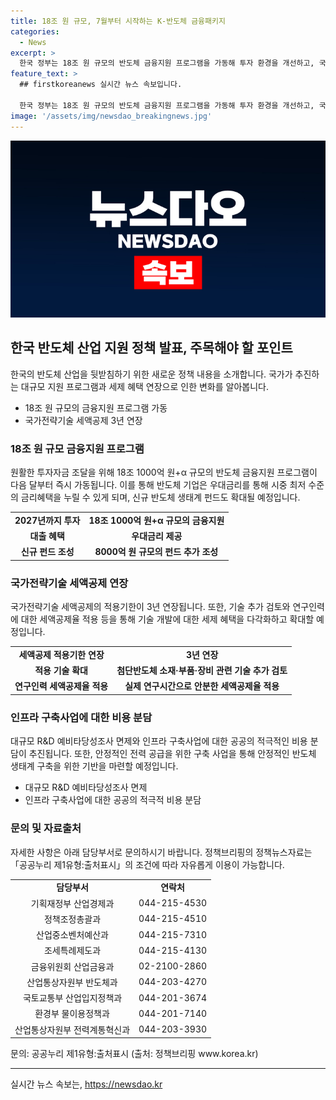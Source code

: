 ```yaml
---
title: 18조 원 규모, 7월부터 시작하는 K-반도체 금융패키지
categories:
  - News
excerpt: >
  한국 정부는 18조 원 규모의 반도체 금융지원 프로그램을 가동해 투자 환경을 개선하고, 국가전략기술에 대한 세액공제를 3년 연장한다. 또한, 반도체 생태계를 강화하기 위해 2027년까지 5조 원 이상 투자하고, 인프라 구축사업에 대한 예비타당성조사 면제와 비용 분담을 추진한다. 이 대책은 반도체 생태계의 경쟁력을 높이고, 글로벌 시장에서 우위를 선점하기 위한 것이며, 세부 내용은 부문별로 상세하게 제시돼 있다. (문의: 산업통상자원부 등) (자료출처=정책브리핑 www.korea.kr)
feature_text: >
  ## firstkoreanews 실시간 뉴스 속보입니다.

  한국 정부는 18조 원 규모의 반도체 금융지원 프로그램을 가동해 투자 환경을 개선하고, 국가전략기술에 대한 세액공제를 3년 연장한다. 또한, 반도체 생태계를 강화하기 위해 2027년까지 5조 원 이상 투자하고, 인프라 구축사업에 대한 예비타당성조사 면제와 비용 분담을 추진한다. 이 대책은 반도체 생태계의 경쟁력을 높이고, 글로벌 시장에서 우위를 선점하기 위한 것이며, 세부 내용은 부문별로 상세하게 제시돼 있다. (문의: 산업통상자원부 등) (자료출처=정책브리핑 www.korea.kr)
image: '/assets/img/newsdao_breakingnews.jpg'
---
```


<p><img src="/assets/img/newsdao_breakingnews.jpg" alt="firstkoreanews 속보" /></p>

<h2 data-ke-size="size26">한국 반도체 산업 지원 정책 발표, 주목해야 할 포인트</h2>

<p data-ke-size="size16">한국의 반도체 산업을 뒷받침하기 위한 새로운 정책 내용을 소개합니다. 국가가 추진하는 대규모 지원 프로그램과 세제 혜택 연장으로 인한 변화를 알아봅니다.</p>

<ul>
<li>18조 원 규모의 금융지원 프로그램 가동</li>
<li>국가전략기술 세액공제 3년 연장</li>
</ul>

<h3>18조 원 규모 금융지원 프로그램</h3>

<p data-ke-size="size16">원활한 투자자금 조달을 위해 18조 1000억 원+α 규모의 반도체 금융지원 프로그램이 다음 달부터 즉시 가동됩니다. 이를 통해 반도체 기업은 우대금리를 통해 시중 최저 수준의 금리혜택을 누릴 수 있게 되며, 신규 반도체 생태계 펀드도 확대될 예정입니다.</p>

<table>
<tr>
<td style="text-align: center; height: 17px;"><b>2027년까지 투자</b></td>
<td style="text-align: center; height: 17px;"><b>18조 1000억 원+α 규모의 금융지원</b></td>
</tr>
<tr>
<td style="text-align: center; height: 17px;"><b>대출 혜택</b></td>
<td style="text-align: center; height: 17px;"><b>우대금리 제공</b></td>
</tr>
<tr>
<td style="text-align: center; height: 17px;"><b>신규 펀드 조성</b></td>
<td style="text-align: center; height: 17px;"><b>8000억 원 규모의 펀드 추가 조성</b></td>
</tr>
</table>

<h3>국가전략기술 세액공제 연장</h3>

<p data-ke-size="size16">국가전략기술 세액공제의 적용기한이 3년 연장됩니다. 또한, 기술 추가 검토와 연구인력에 대한 세액공제율 적용 등을 통해 기술 개발에 대한 세제 혜택을 다각화하고 확대할 예정입니다.</p>

<table>
<tr>
<td style="text-align: center; height: 17px;"><b>세액공제 적용기한 연장</b></td>
<td style="text-align: center; height: 17px;"><b>3년 연장</b></td>
</tr>
<tr>
<td style="text-align: center; height: 17px;"><b>적용 기술 확대</b></td>
<td style="text-align: center; height: 17px;"><b>첨단반도체 소재·부품·장비 관련 기술 추가 검토</b></td>
</tr>
<tr>
<td style="text-align: center; height: 17px;"><b>연구인력 세액공제율 적용</b></td>
<td style="text-align: center; height: 17px;"><b>실제 연구시간으로 안분한 세액공제율 적용</b></td>
</tr>
</table>

<h3>인프라 구축사업에 대한 비용 분담</h3>

<p data-ke-size="size16">대규모 R&D 예비타당성조사 면제와 인프라 구축사업에 대한 공공의 적극적인 비용 분담이 추진됩니다. 또한, 안정적인 전력 공급을 위한 구축 사업을 통해 안정적인 반도체 생태계 구축을 위한 기반을 마련할 예정입니다.</p>

<ul>
<li>대규모 R&D 예비타당성조사 면제</li>
<li>인프라 구축사업에 대한 공공의 적극적 비용 분담</li>
</ul>

<h3>문의 및 자료출처</h3>

<p data-ke-size="size16">자세한 사항은 아래 담당부서로 문의하시기 바랍니다. 정책브리핑의 정책뉴스자료는 「공공누리 제1유형:출처표시」의 조건에 따라 자유롭게 이용이 가능합니다.</p>

<table>
<tr>
<td style="text-align: center; height: 17px;"><b>담당부서</b></td>
<td style="text-align: center; height: 17px;"><b>연락처</b></td>
</tr>
<tr>
<td style="text-align: center; height: 17px;">기획재정부 산업경제과</td>
<td style="text-align: center; height: 17px;">044-215-4530</td>
</tr>
<tr>
<td style="text-align: center; height: 17px;">정책조정총괄과</td>
<td style="text-align: center; height: 17px;">044-215-4510</td>
</tr>
<tr>
<td style="text-align: center; height: 17px;">산업중소벤처예산과</td>
<td style="text-align: center; height: 17px;">044-215-7310</td>
</tr>
<tr>
<td style="text-align: center; height: 17px;">조세특례제도과</td>
<td style="text-align: center; height: 17px;">044-215-4130</td>
</tr>
<tr>
<td style="text-align: center; height: 17px;">금융위원회 산업금융과</td>
<td style="text-align: center; height: 17px;">02-2100-2860</td>
</tr>
<tr>
<td style="text-align: center; height: 17px;">산업통상자원부 반도체과</td>
<td style="text-align: center; height: 17px;">044-203-4270</td>
</tr>
<tr>
<td style="text-align: center; height: 17px;">국토교통부 산업입지정책과</td>
<td style="text-align: center; height: 17px;">044-201-3674</td>
</tr>
<tr>
<td style="text-align: center; height: 17px;">환경부 물이용정책과</td>
<td style="text-align: center; height: 17px;">044-201-7140</td>
</tr>
<tr>
<td style="text-align: center; height: 17px;">산업통상자원부 전력계통혁신과</td>
<td style="text-align: center; height: 17px;">044-203-3930</td>
</tr>
</table>

<p data-ke-size="size16">문의: 공공누리 제1유형:출처표시 (출처: 정책브리핑 www.korea.kr) </p>

<hr>
실시간 뉴스 속보는, <a href="https://newsdao.kr" rel="dofollow">https://newsdao.kr</a>


